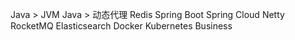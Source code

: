 Java > JVM
Java > 动态代理
Redis
Spring Boot
Spring Cloud
Netty
RocketMQ
Elasticsearch
Docker
Kubernetes
Business
